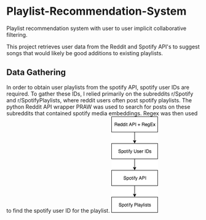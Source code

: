 # Playlist-Recommendation-System
Playlist recommendation system with user to user implicit collaborative filtering.

This project retrieves user data from the Reddit and Spotify API's to suggest songs that would likely be good additions to existing playlists.

## Data Gathering
In order to obtain user playlists from the spotify API, spotify user IDs are required. To gather these IDs, I relied primarily on the subreddits r/Spotify and r/SpotifyPlaylists, where reddit users often post spotify playlists. The python Reddit API wrapper PRAW was used to search for posts on these subreddits that contained spotify media embeddings. Regex was then used to find the spotify user ID for the playlist.
![data_gathering_flowchart](https://github.com/jdmitchell0216/Playlist-Recommendation-System/blob/master/images/playlist_rec_api_diagram.png)
